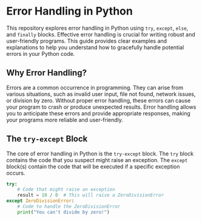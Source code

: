 # Error Handling in Python

This repository explores error handling in Python using `try`, `except`, `else`, and `finally` blocks.  Effective error handling is crucial for writing robust and user-friendly programs.  This guide provides clear examples and explanations to help you understand how to gracefully handle potential errors in your Python code.

## Why Error Handling?

Errors are a common occurrence in programming. They can arise from various situations, such as invalid user input, file not found, network issues, or division by zero.  Without proper error handling, these errors can cause your program to crash or produce unexpected results. Error handling allows you to anticipate these errors and provide appropriate responses, making your programs more reliable and user-friendly.

## The `try-except` Block

The core of error handling in Python is the `try-except` block.  The `try` block contains the code that you suspect might raise an exception.  The `except` block(s) contain the code that will be executed if a specific exception occurs.

```python
try:
    # Code that might raise an exception
    result = 10 / 0  # This will raise a ZeroDivisionError
except ZeroDivisionError:
    # Code to handle the ZeroDivisionError
    print("You can't divide by zero!")
